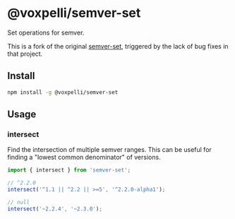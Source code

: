 # @voxpelli/semver-set

Set operations for semver.

This is a fork of the original [semver-set](https://github.com/izaakschroeder/semver-set), triggered by the lack of bug fixes in that project.

## Install

```bash
npm install -g @voxpelli/semver-set
```

## Usage

### intersect

Find the intersection of multiple semver ranges. This can be useful for finding a "lowest common denominator" of versions.

```javascript
import { intersect } from 'semver-set';

// ^2.2.0
intersect('^1.1 || ^2.2 || >=5', '^2.2.0-alpha1');

// null
intersect('~2.2.4', '~2.3.0');
```
